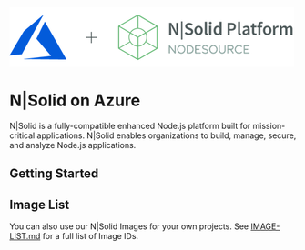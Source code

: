 ![N|Solid](/images/nsolid-azure.png)

# N|Solid on Azure

N|Solid is a fully-compatible enhanced Node.js platform built for mission-critical applications. N|Solid enables organizations to build, manage, secure, and analyze Node.js applications.

## Getting Started


## Image List

You can also use our N|Solid Images for your own projects. See [IMAGE-LIST.md](IMAGE-LIST.md) for a full list of Image IDs.
